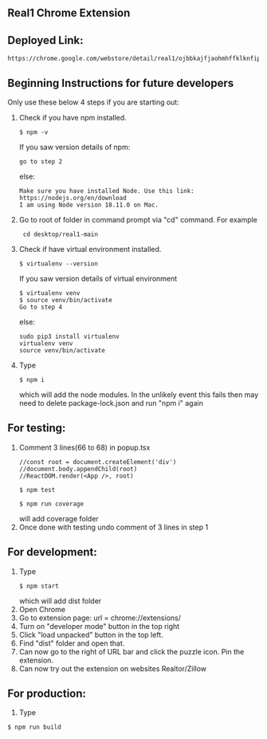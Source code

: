 ## Real1 Chrome Extension

## Deployed Link: 
```
https://chrome.google.com/webstore/detail/real1/ojbbkajfjaohmhffklknfipdhfenbkhe
```

## Beginning Instructions for future developers 

Only use these below 4 steps if you are starting out:
1. Check if you have npm installed. 
     ```
     $ npm -v 
     ```
     If you saw version details of npm:
     ```
     go to step 2
     ```
     else: 
     ```
     Make sure you have installed Node. Use this link:  https://nodejs.org/en/download
     I am using Node version 18.11.0 on Mac.
     ```
2. Go to root of folder in command prompt via "cd" command. For example
    ```
     cd desktop/real1-main
     ```
3. Check if have virtual environment installed.

     ```
     $ virtualenv --version 
     ```
     If you saw version details of virtual environment
     ```
     $ virtualenv venv
     $ source venv/bin/activate
     Go to step 4
     ```
     else: 
     ```
     sudo pip3 install virtualenv
     virtualenv venv
     source venv/bin/activate
     ```

4. Type 
   ```
   $ npm i 
    ```
   which will add the node modules. In the unlikely event this fails then may need to delete package-lock.json and run "npm i" again



## For testing:
1. Comment 3 lines(66 to 68) in popup.tsx
    ```
    //const root = document.createElement('div')
    //document.body.appendChild(root)
    //ReactDOM.render(<App />, root)
    ```
    ```
    $ npm test
    ```
    ```
    $ npm run coverage
    ```
    will add coverage folder
2. Once done with testing undo comment of 3 lines in step 1 


## For development:
1.  Type
    ```
    $ npm start
    ```
    which will add dist folder
2. Open Chrome
3. Go to extension page: url = chrome://extensions/ 
4. Turn on "developer mode" button in the top right
4. Click "load unpacked" button in the top left.
5. Find "dist" folder and open that.
6. Can now go to the right of URL bar and click the puzzle icon. Pin the extension. 
7. Can now try out the extension on websites Realtor/Zillow 

## For production:
1. Type
  ```
  $ npm run build
  ```
